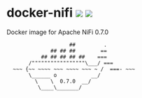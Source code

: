 # docker-nifi [![](https://images.microbadger.com/badges/version/xemuliam/docker-nifi.svg)](http://microbadger.com/images/xemuliam/docker-nifi "Get your own version badge on microbadger.com") [![](https://images.microbadger.com/badges/image/xemuliam/docker-nifi.svg)](http://microbadger.com/images/xemuliam/docker-nifi "Get your own image badge on microbadger.com")
Docker image for Apache NiFi 0.7.0

                        ##         .
                  ## ## ##        ==
               ## ## ## ## ##    ===
           /"""""""""""""""""\___/ ===
      ~~~ {~~ ~~~~ ~~~ ~~~~ ~~~ ~ /  ===- ~~~
           \______ o           __/
             \    \  0.7.0  __/
              \____\_______/
